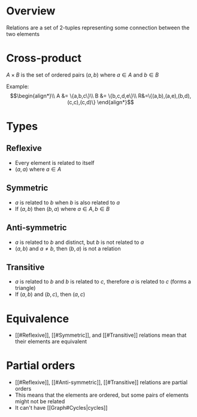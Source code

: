# Overview
Relations are a set of 2-tuples representing some connection between the two elements

# Cross-product
$A \times B$ is the set of ordered pairs $(a,b)$ where $a \in A$ and $b \in B$

Example:
$$\begin{align*}\\
A &= \{a,b,c\}\\
B &= \{b,c,d,e\}\\
R&=\{(a,b),(a,e),(b,d),(c,c),(c,d)\}
\end{align*}$$

# Types
## Reflexive
- Every element is related to itself
- $(a,a)$ where $a \in A$

## Symmetric
- $a$ is related to $b$ when $b$ is also related to $a$
- If $(a,b)$ then $(b,a)$ where $a \in A, b \in B$

## Anti-symmetric
- $a$ is related to $b$ and distinct, but $b$ is not related to $a$
- $(a,b)$ and $a \neq b$, then $(b,a)$ is not a relation

## Transitive
- $a$ is related to $b$ and $b$ is related to $c$, therefore $a$ is related to $c$ (forms a triangle)
- If $(a,b)$ and $(b,c)$, then $(a,c)$

# Equivalence
- [[#Reflexive]], [[#Symmetric]], and [[#Transitive]] relations mean that their elements are equivalent

# Partial orders
- [[#Reflexive]], [[#Anti-symmetric]], [[#Transitive]] relations are partial orders
- This means that the elements are ordered, but some pairs of elements might not be related
- It can't have [[Graph#Cycles|cycles]]